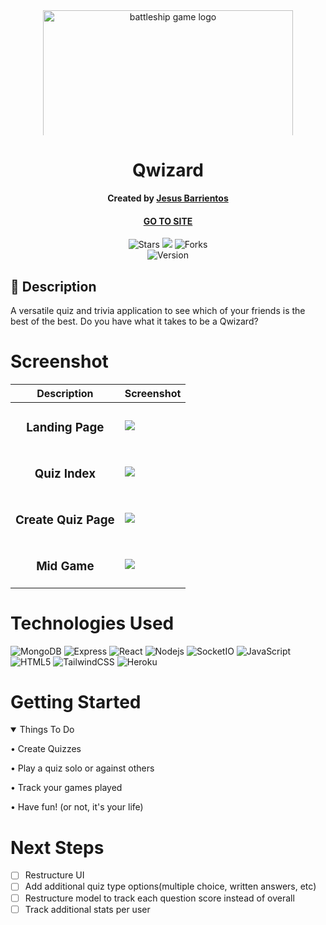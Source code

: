 <div id="header" align="center">

  <img src="https://i.imgur.com/NqXoaX6.png" width="400" alt="battleship game logo"  style="max-height: 200px; object-fit: cover;">

</div>

<div align="center" id="header">
   
# Qwizard
**Created by [Jesus Barrientos](https://www.linkedin.com/in/barrientosjesus/)**
#### [GO TO SITE](https://qwizard-app-ce9f2a48ce09.herokuapp.com/) 

</div>

<div align="center" id="socialbuttons">

  ![Stars](https://img.shields.io/github/stars/barrientosjesus/qwizard?style=social)
  ![](https://visitor-badge.laobi.icu/badge?page_id=barrientosjesus.qwizard)
  ![Forks](https://img.shields.io/github/forks/barrientosjesus/qwizard?style=social)
  <br>
  ![Version](https://img.shields.io/badge/version-1.0-black)

</div>

## 📝 Description
A versatile quiz and trivia application to see which of your friends is the best of the best. Do you have what it takes to be a Qwizard?

# Screenshot
| Description | Screenshot |
|------------ | ------------|
| <h3 align="center">Landing Page</h3> | <img src="https://i.imgur.com/NNpxXnK.png">
| <h3 align="center">Quiz Index</h3> | <img src="https://i.imgur.com/EAT4K6e.png">
| <h3 align="center">Create Quiz Page</h3> | <img src="https://i.imgur.com/Pl97a1r.png">
| <h3 align="center">Mid Game</h3> | <img src="https://i.imgur.com/8nRELiF.png">

# Technologies Used
![MongoDB](https://img.shields.io/badge/MongoDB-4EA94B?style=for-the-badge&logo=mongodb&logoColor=white)
![Express](https://img.shields.io/badge/Express%20js-000000?style=for-the-badge&logo=express&logoColor=white)
![React](https://img.shields.io/badge/React-20232A?style=for-the-badge&logo=react&logoColor=61DAFB)
![Nodejs](https://img.shields.io/badge/Node%20js-339933?style=for-the-badge&logo=nodedotjs&logoColor=white)
![SocketIO](https://img.shields.io/badge/Socket.io-010101?&style=for-the-badge&logo=Socket.io&logoColor=white)
![JavaScript](https://img.shields.io/badge/JavaScript-323330?style=for-the-badge&logo=javascript&logoColor=F7DF1E)
![HTML5](https://img.shields.io/badge/HTML5-E34F26?style=for-the-badge&logo=html5&logoColor=white)
![TailwindCSS](https://img.shields.io/badge/Tailwind_CSS-38B2AC?style=for-the-badge&logo=tailwind-css&logoColor=white)
![Heroku](https://img.shields.io/badge/Heroku-430098?style=for-the-badge&logo=heroku&logoColor=white)

# Getting Started

<details open>
<summary>Things To Do</summary>
 
• Create Quizzes 
 
• Play a quiz solo or against others
 
• Track your games played
 
• Have fun! (or not, it's your life)
 
</details>

# Next Steps

- [ ] Restructure UI
- [ ] Add additional quiz type options(multiple choice, written answers, etc)
- [ ] Restructure model to track each question score instead of overall
- [ ] Track additional stats per user